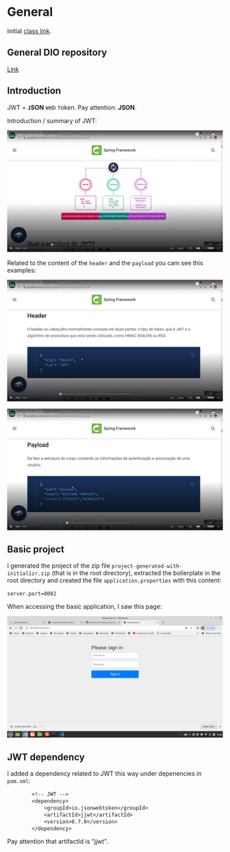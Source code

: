 # General

Initial [class link](https://web.dio.me/course/adicionando-seguranca-a-uma-api-rest-com-spring-security/learning/cfc7d590-9a2d-4643-bdaf-171ad5265cc4?back=/track/coding-the-future-claro-java-spring-boot&tab=undefined&moduleId=undefined).


## General DIO repository

[Link](https://github.com/digitalinnovationone/dio-springboot)


## Introduction

JWT = **`J`SON** `W`eb `T`oken. Pay attention: **JSON**.

Introduction / summary of JWT:

![introduction-jwt](images/introduction-jwt.png)

Related to the content of the `header` and the `payload` you cam see this examples:

![header example - JWT](images/header-example.png)

![payload example - JWT](images/payload-example.png)


## Basic project

I generated the project of the zip file `project-generated-with-initializr.zip` (that is in the root directory), extracted the bolierplate in the root directory and created the file `application.properties` with this content:

```
server.port=8082
```

When accessing the basic application, I saw this page:

![logon page](images/logon-page.png)


## JWT dependency

I added a dependency related to JWT this way under depenencies in `pom.xml`:

```
		<!-- JWT -->
		<dependency>
			<groupId>io.jsonwebtoken</groupId>
			<artifactId>jjwt</artifactId>
			<version>0.7.0</version>
		</dependency>	
```

Pay attention that artifactId is "jjwt".
